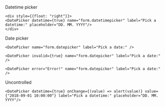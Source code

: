 Datetime picker

    <div style={{float: "right"}}>
    <DatePicker datetime={true} name="form.datetimepicker" label="Pick a datetime:" placeholder="DD. MM. YYYY"/>
    </div>

Date picker

    <DatePicker name="form.datepicker" label="Pick a date:" />

    <DatePicker invalid={true} name="form.datepicker" label="Pick a date:" />

    <DatePicker error="Error!" name="form.datepicker" label="Pick a date:" />


Uncontrolled

    <DatePicker datetime={true} onChange={(value) => alert(value)} value={"2018-09-01 10:00:00"} label="Pick a datetime:" placeholder="DD. MM. YYYY"/>
